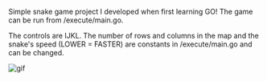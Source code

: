 Simple snake game project I developed when first learning GO! The game can be run from /execute/main.go.

The controls are IJKL. The number of rows and columns in the map and the snake's speed (LOWER = FASTER) are constants in /execute/main.go and can be changed.

![gif](https://github.com/jno3/snake-go/blob/main/snake.gif)